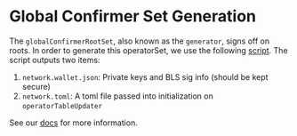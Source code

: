 # Global Confirmer Set Generation

The `globalConfirmerRootSet`, also known as the `generator`, signs off on roots. In order to generate this operatorSet, we use the following [script](../../../deploy/multichain/deploy_generator.s.sol). The script outputs two items:

1. `network.wallet.json`: Private keys and BLS sig info (should be kept secure)
2. `network.toml`: A toml file passed into initialization on `operatorTableUpdater`

See our [docs](../../../../docs/multichain/) for more information. 